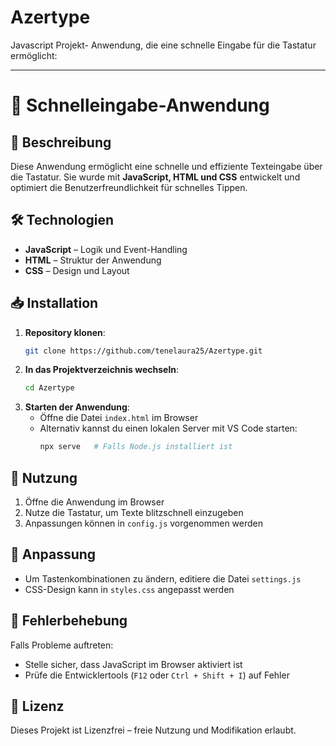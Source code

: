 # Azertype
Javascript Projekt- Anwendung, die eine schnelle Eingabe für die Tastatur ermöglicht:   

---
# 🚀 Schnelleingabe-Anwendung  

## 📌 Beschreibung  
Diese Anwendung ermöglicht eine schnelle und effiziente Texteingabe über die Tastatur. Sie wurde mit **JavaScript, HTML und CSS** entwickelt und optimiert die Benutzerfreundlichkeit für schnelles Tippen.  

## 🛠️ Technologien  
- **JavaScript** – Logik und Event-Handling  
- **HTML** – Struktur der Anwendung  
- **CSS** – Design und Layout  

## 📥 Installation  
1. **Repository klonen**:  
   ```bash
   git clone https://github.com/tenelaura25/Azertype.git
   ```  
2. **In das Projektverzeichnis wechseln**:  
   ```bash
   cd Azertype
   ```  
3. **Starten der Anwendung**:  
   - Öffne die Datei `index.html` im Browser  
   - Alternativ kannst du einen lokalen Server mit VS Code  starten:  
     ```bash
     npx serve   # Falls Node.js installiert ist
     ```  

## 🚀 Nutzung  
1. Öffne die Anwendung im Browser  
2. Nutze die Tastatur, um Texte blitzschnell einzugeben  
3. Anpassungen können in `config.js` vorgenommen werden  

## 🔧 Anpassung  
- Um Tastenkombinationen zu ändern, editiere die Datei `settings.js`  
- CSS-Design kann in `styles.css` angepasst werden  

## 🐞 Fehlerbehebung  
Falls Probleme auftreten:  
- Stelle sicher, dass JavaScript im Browser aktiviert ist  
- Prüfe die Entwicklertools (`F12` oder `Ctrl + Shift + I`) auf Fehler  

## 📜 Lizenz  
Dieses Projekt ist Lizenzfrei – freie Nutzung und Modifikation erlaubt.  
